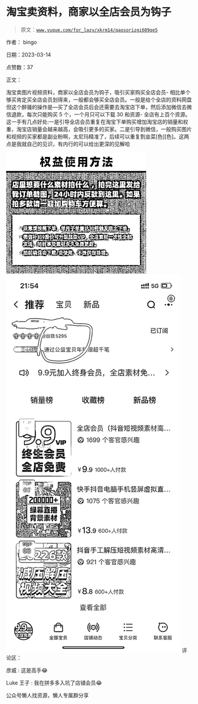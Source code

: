 # 淘宝卖资料，商家以全店会员为钩子

> 原文：[`www.yuque.com/for_lazy/xkrm14/qaosorizgi609qe5`](https://www.yuque.com/for_lazy/xkrm14/qaosorizgi609qe5)



作者： bingo



日期：2023-03-14



点赞数：37



正文：



淘宝卖图片视频资料，商家以全店会员为钩子，吸引买家购买全店会员- 相比单个够买肯定买全店会员划得来，一般都会够买全店会员。一般是给个全店的资料网盘但这个醉骚的操作是—买了全店会员后会还需要去淘宝店下单，然后添加微信去微信退款，每次只能购买 5 个，一个月只可以下载 30 和资源- 全店有上百个资源。这一手有几点好处:一是引导全店会员重复在淘宝下单购买增加淘宝店的销量和权重，淘宝店销量会越来越高，会吸引更多的买家。二是引导到微信，一般购买图片和视频的买家都是副业粉啊，太尼玛精准了，后续可以重复割韭菜[色][色]。这两点是我就自己的见识，有内行的可以给出更深的见解哈



![](img/576ff01ca9b76598ab65126000533bee.png)  <ne-p id="ue2fd52c3" data-lake-id="ue2fd52c3">![](img/54d79f2b70861f30bc54279b9bf2619c.png)  <ne-p id="u7ce37401" data-lake-id="u7ce37401">评论区：



彦威 : 这是高手😂



Luke 王子 : 我在拼多多入坑了店铺会员😂



公众号懒人找资源，懒人专属群分享

</ne-p></ne-p>